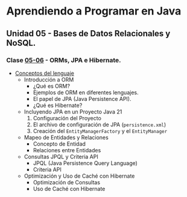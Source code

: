 # Aprendiendo a Programar en Java
## Unidad 05 - Bases de Datos Relacionales y NoSQL.
### Clase [05-06](clase38) - ORMs, JPA e Hibernate.
- [Conceptos del lenguaje](conceptos_lenguaje.ipynb)
  - Introducción a ORM
    - ¿Qué es ORM?
    - Ejemplos de ORM en diferentes lenguajes.
    - El papel de JPA (Java Persistence API).
    - ¿Qué es Hibernate?
  - Incluyendo JPA en un Proyecto Java 21
    1. Configuración del Proyecto
    2. El archivo de configuración de JPA (`persistence.xml`)
    3. Creación del `EntityManagerFactory` y el `EntityManager`
  - Mapeo de Entidades y Relaciones
    - Concepto de Entidad
    - Relaciones entre Entidades
  - Consultas JPQL y Criteria API
    - JPQL (Java Persistence Query Language)
    - Criteria API
  - Optimización y Uso de Caché con Hibernate
    - Optimización de Consultas
    - Uso de Caché con Hibernate
